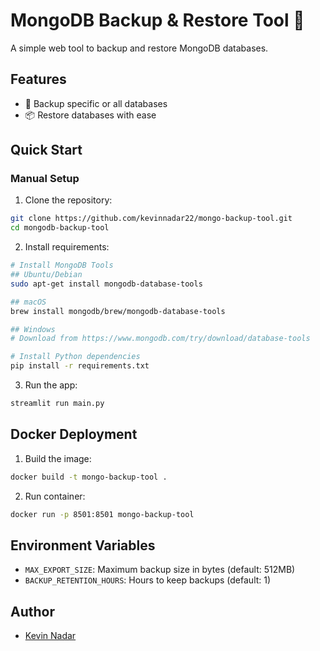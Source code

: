 
# MongoDB Backup & Restore Tool 💾

A simple web tool to backup and restore MongoDB databases.

## Features
- 🔄 Backup specific or all databases
- 📦 Restore databases with ease

## Quick Start

### Manual Setup

1. Clone the repository:
```bash
git clone https://github.com/kevinnadar22/mongo-backup-tool.git
cd mongodb-backup-tool
```

2. Install requirements:
```bash
# Install MongoDB Tools
## Ubuntu/Debian
sudo apt-get install mongodb-database-tools

## macOS
brew install mongodb/brew/mongodb-database-tools

## Windows
# Download from https://www.mongodb.com/try/download/database-tools

# Install Python dependencies
pip install -r requirements.txt
```

3. Run the app:
```bash
streamlit run main.py
```

## Docker Deployment

1. Build the image:
```bash
docker build -t mongo-backup-tool .
```

2. Run container:
```bash
docker run -p 8501:8501 mongo-backup-tool
```

## Environment Variables
- `MAX_EXPORT_SIZE`: Maximum backup size in bytes (default: 512MB)
- `BACKUP_RETENTION_HOURS`: Hours to keep backups (default: 1)


## Author
- [Kevin Nadar](https://github.com/kevinnadar22)

